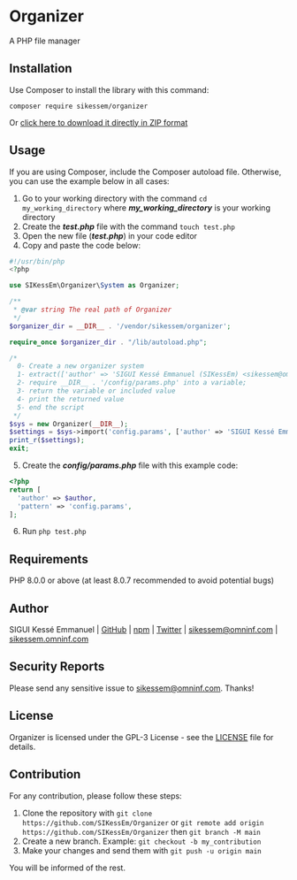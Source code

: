 # Organizer
A PHP file manager


## Installation

Use Composer to install the library with this command:

`composer require sikessem/organizer`

Or [click here to download it directly in ZIP format ](https://github.com/SIKessEm/Organizer/archive/refs/heads/main.zip)


## Usage

If you are using Composer, include the Composer autoload file.
Otherwise, you can use the example below in all cases:

1. Go to your working directory with the command `cd my_working_directory` where **_my_working_directory_** is your working directory
2. Create the **_test.php_** file with the command `touch test.php`
3. Open the new file (**_test.php_**) in your code editor
4. Copy and paste the code below:
```php
#!/usr/bin/php
<?php

use SIKessEm\Organizer\System as Organizer;

/**
 * @var string The real path of Organizer
 */
$organizer_dir = __DIR__ . '/vendor/sikessem/organizer';

require_once $organizer_dir . "/lib/autoload.php";

/*
  0- Create a new organizer system
  1- extract(['author' => 'SIGUI Kessé Emmanuel (SIKessEm) <sikessem@omninf.com>']);
  2- require __DIR__ . '/config/params.php' into a variable;
  3- return the variable or included value
  4- print the returned value
  5- end the script
 */
$sys = new Organizer(__DIR__);
$settings = $sys->import('config.params', ['author' => 'SIGUI Kessé Emmanuel (SIKessEm) <sikessem@omninf.com>'], false);
print_r($settings);
exit;
```
5. Create the **_config/params.php_** file with this example code:
```php
<?php
return [
  'author' => $author,
  'pattern' => 'config.params',
];
```
6. Run `php test.php`


## Requirements

PHP 8.0.0 or above (at least 8.0.7 recommended to avoid potential bugs)


## Author

SIGUI Kessé Emmanuel | [GitHub](https://github.com/SIKessEm) | [npm](https://npmjs.org/~sikessem) | [Twitter](https://twitter.com/FullDotSIKessEm) | [sikessem@omninf.com](mailto:sikessem@omninf.com) | [sikessem.omninf.com](https://sikessem.omninf.com)


## Security Reports

Please send any sensitive issue to [sikessem@omninf.com](mailto:sikessem@omninf.com). Thanks!


## License
Organizer is licensed under the GPL-3 License - see the [LICENSE](./LICENSE) file for details.


## Contribution

For any contribution, please follow these steps:

1. Clone the repository with `git clone https://github.com/SIKessEm/Organizer` or `git remote add origin https://github.com/SIKessEm/Organizer` then `git branch -M main`
2. Create a new branch. Example: `git checkout -b my_contribution`
3. Make your changes and send them with `git push -u origin main`

You will be informed of the rest.
